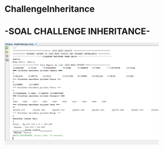 # ChallengeInheritance
# -SOAL CHALLENGE INHERITANCE-
![Alt text](https://github.com/adellaaishwara/ChallengeInheritance/blob/master/Soal%20PBO%20Challenge.PNG)
